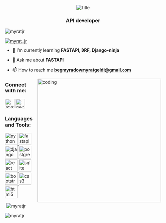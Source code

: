 <!-- <h1 align="center">Hi 👋, I'm Myrat_Jr</h1> -->
<div align="center">
  <img src="https://readme-typing-svg.herokuapp.com?font='Times New Roman'&color=%2831C2FF&size=40&center=true&vCenter=true&height=60&width=600&lines=Hi👋+I'm+Myrat_Jr;I'm+API+developer!" alt="Title"></img>
</div>
<h3 align="center">API developer</h3>

<p align="left"> <img src="https://komarev.com/ghpvc/?username=myratjr&label=Profile%20views&color=0e75b6&style=flat" alt="myratjr" /> </p>

<p align="left"> <a href="https://twitter.com/myrat_jr" target="blank"><img src="https://img.shields.io/twitter/follow/myrat_jr?logo=twitter&style=for-the-badge" alt="myrat_jr" /></a> </p>

- 🌱 I’m currently learning **FASTAPI, DRF, Django-ninja**

- 💬 Ask me about **FASTAPI**

- 📫 How to reach me **begmyradowmyratgeldi@gmail.com**

<img align="right" alt="coding" width="400" src="https://cdn.dribbble.com/users/1019864/screenshots/3079099/media/9e5055da2ee6c899aab9403ceb7d0dc3.gif">

<h3 align="left">Connect with me:</h3>
<p align="left">
<a href="https://twitter.com/myrat_jr" target="blank"><img align="center" src="https://upload.wikimedia.org/wikipedia/commons/6/6b/Twitter_Logo_Blue.png" alt="myrat_jr" height="30" width="30" /></a>
<a href="https://www.linkedin.com/in/myratgeldi-begmyradov-penayewic/" target="blank"><img align="center" src="https://upload.wikimedia.org/wikipedia/commons/c/ca/LinkedIn_logo_initials.png" alt="myrat_jr" height="30" width="30" /></a>
</p>

<h3 align="left">Languages and Tools:</h3>
<p align="left"><a href="https://www.python.org" target="_blank" rel="noreferrer"> <img src="https://upload.wikimedia.org/wikipedia/commons/c/c3/Python-logo-notext.svg" alt="python" width="40" height="40"/> </a><a href="https://fastapi.tiangolo.com/" target="_blank" rel="noreferrer"> <img src="https://cdn.worldvectorlogo.com/logos/fastapi.svg" alt="fastapi" width="40" height="40"/><a href="https://www.djangoproject.com/" target="_blank" rel="noreferrer"> <img src="https://cdn.worldvectorlogo.com/logos/django.svg" alt="django" width="40" height="40"/> </a><a href="https://www.postgresql.org" target="_blank" rel="noreferrer"> <img src="https://cdn.worldvectorlogo.com/logos/postgresql.svg" alt="postgresql" width="40" height="40"/> </a><a href="https://reactjs.org/" target="_blank" rel="noreferrer"> <img src="https://upload.wikimedia.org/wikipedia/commons/a/a7/React-icon.svg" alt="react" width="40" height="40"/> </a> <a href="https://www.sqlite.org/" target="_blank" rel="noreferrer"> <img src="https://www.vectorlogo.zone/logos/sqlite/sqlite-icon.svg" alt="sqlite" width="40" height="40"/> </a> <a href="https://getbootstrap.com" target="_blank" rel="noreferrer"> <img src="https://upload.wikimedia.org/wikipedia/commons/b/b2/Bootstrap_logo.svg" alt="bootstrap" width="40" height="40"/> </a> <a href="https://www.w3schools.com/css/" target="_blank" rel="noreferrer"> <img src="https://upload.wikimedia.org/wikipedia/commons/6/62/CSS3_logo.svg" alt="css3" width="40" height="40"/> </a> <a href="https://www.w3.org/html/" target="_blank" rel="noreferrer"> <img src="https://upload.wikimedia.org/wikipedia/commons/6/61/HTML5_logo_and_wordmark.svg" alt="html5" width="40" height="40"/> </a> </p>
<!-- 
<p><img align="left" src="https://github-readme-stats.vercel.app/api/top-langs?username=myratjr&show_icons=true&locale=en&layout=compact" alt="myratjr" /></p> -->

<p>&nbsp;<img align="center" src="https://github-readme-stats.vercel.app/api?username=myratjr&show_icons=true&locale=en" alt="myratjr" /></p>

<p><img align="center" src="https://github-readme-streak-stats.herokuapp.com/?user=myratjr&" alt="myratjr" /></p> 
